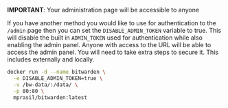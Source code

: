 **IMPORTANT**: Your administration page will be accessible to anyone

If you have another method you would like to use for authentication to the `/admin` page then you can set the `DISABLE_ADMIN_TOKEN` variable to true. This will disable the built in `ADMIN_TOKEN` used for authentication while also enabling the admin panel. Anyone with access to the URL will be able to access the admin panel. You will need to take extra steps to secure it.  This includes externally and locally.

```sh
docker run -d --name bitwarden \
  -e DISABLE_ADMIN_TOKEN=true \
  -v /bw-data/:/data/ \
  -p 80:80 \
  mprasil/bitwarden:latest
```